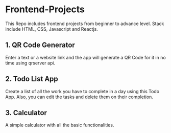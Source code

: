 # Frontend-Projects
This Repo includes frontend projects from beginner to advance level. Stack include HTML, CSS, Javascript and Reactjs.

## 1. QR Code Generator
Enter a text or a website link and the app will generate a QR Code for it in no time using qrserver api.

## 2. Todo List App
Create a list of all the work you have to complete in a day using this Todo App. 
Also, you can edit the tasks and delete them on their completion.

## 3. Calculator
A simple calculator with all the basic functionalities.
